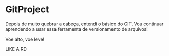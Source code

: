 # GitProject

Depois de muito quebrar a cabeça, entendi o básico do GIT. Vou continuar aprendendo a usar essa ferramenta de versionamento de arquivos!

Voe alto, voe leve!

LIKE A RD

